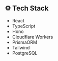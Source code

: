 ## <a name="tech-stack">⚙️ Tech Stack</a>

- React
- TypeScript
- Hono
- Cloudflare Workers
- PrismaORM
- Tailwind 
- PostgreSQL
